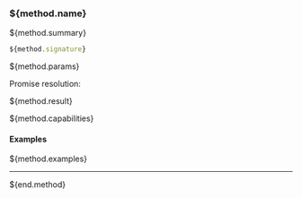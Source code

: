 ### ${method.name}

${method.summary}

```typescript
${method.signature}
```

${method.params}

Promise resolution:

${method.result}

${method.capabilities}

#### Examples

${method.examples}

---
${end.method}
